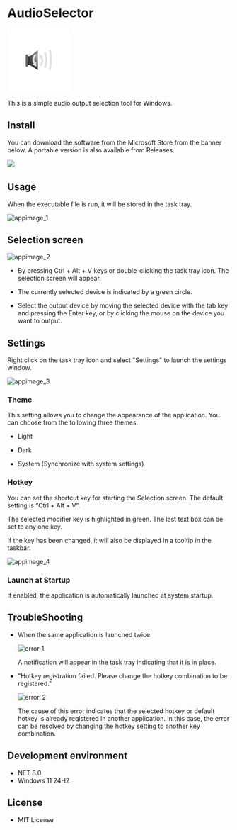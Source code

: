 # AudioSelector

![applogo](https://github.com/karakirimu/AudioSelector/blob/main/AudioSelectorPackage/Images/SmallTile.scale-200.png?raw=true)

This is a simple audio output selection tool for Windows.

## Install

You can download the software from the Microsoft Store from the banner below. A portable version is also available from Releases.

<a href="https://apps.microsoft.com/detail/9NTJMHQFFBXZ?mode=mini">
	<img src="https://get.microsoft.com/images/en-us%20dark.svg" width="200"/>
</a>

## Usage

When the executable file is run, it will be stored in the task tray.

![appimage_1](https://karakirimu.github.io/AudioSelector/assets/img/usage/tasktray.png)

## Selection screen

![appimage_2](https://karakirimu.github.io/AudioSelector/assets/img/usage/selector.png)

- By pressing Ctrl + Alt + V keys or double-clicking the task tray icon. The selection screen will appear.

- The currently selected device is indicated by a green circle.

- Select the output device by moving the selected device with the tab key and pressing the Enter key, or by clicking the mouse on the device you want to output.

## Settings

Right click on the task tray icon and select "Settings" to launch the settings window.

![appimage_3](https://karakirimu.github.io/AudioSelector/assets/img/usage/settings_general.png)

### Theme

This setting allows you to change the appearance of the application. You can choose from the following three themes.

- Light

- Dark

- System (Synchronize with system settings)

### Hotkey

You can set the shortcut key for starting the Selection screen. The default setting is “Ctrl + Alt + V”.

The selected modifier key is highlighted in green. The last text box can be set to any one key.

If the key has been changed, it will also be displayed in a tooltip in the taskbar.

![appimage_4](https://karakirimu.github.io/AudioSelector/assets/img/usage/tasktray_tooltip.png)

### Launch at Startup

If enabled, the application is automatically launched at system startup.

## TroubleShooting

- When the same application is launched twice
  
  ![error_1](https://karakirimu.github.io/AudioSelector/assets/img/usage/twice_launch.png)

  A notification will appear in the task tray indicating that it is in place.

- "Hotkey registration failed. Please change the hotkey combination to be registered."

  ![error_2](https://karakirimu.github.io/AudioSelector/assets/img/usage/error_hotkey.png)
  
  The cause of this error indicates that the selected hotkey or default hotkey is already registered in another application. In this case, the error can be resolved by changing the hotkey setting to another key combination.

## Development environment

- NET 8.0
- Windows 11 24H2

## License

- MIT License
